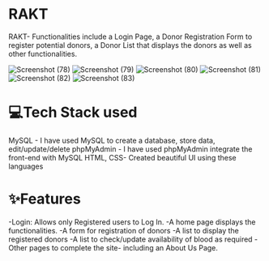 # RAKT

RAKT- Functionalities include a Login Page, a Donor Registration Form to register potential donors, a Donor List that displays the donors as well as other functionalities. 

![Screenshot (78)](https://github.com/kritvisharma/RAKT/assets/129278877/bc914f21-a0b3-4ea2-94da-e30459abff32)
![Screenshot (79)](https://github.com/kritvisharma/RAKT/assets/129278877/f07cf178-6050-42ab-9c6f-4ca38849d6c0)
![Screenshot (80)](https://github.com/kritvisharma/RAKT/assets/129278877/98af2a88-4d71-4bba-b476-7cd91457f20c)
![Screenshot (81)](https://github.com/kritvisharma/RAKT/assets/129278877/c136ca72-f372-40e0-be40-bbd35f55f923)
![Screenshot (82)](https://github.com/kritvisharma/RAKT/assets/129278877/b3d36698-3087-4faf-b6cc-004f14e48e7f)
![Screenshot (83)](https://github.com/kritvisharma/RAKT/assets/129278877/8ec6d620-7cd1-431f-a640-557e2692ec81)

# 💻Tech Stack used

MySQL - I have used MySQL to create a database, store data, edit/update/delete
phpMyAdmin - I have used phpMyAdmin integrate the front-end with MySQL
HTML, CSS- Created beautiful UI using these languages

# ✨Features

-Login: Allows only Registered users to Log In.
-A home page displays the functionalities. 
-A form for registration of donors
-A list to display the registered donors 
-A list to check/update availability of blood as required 
-Other pages to complete the site- including an About Us Page.

